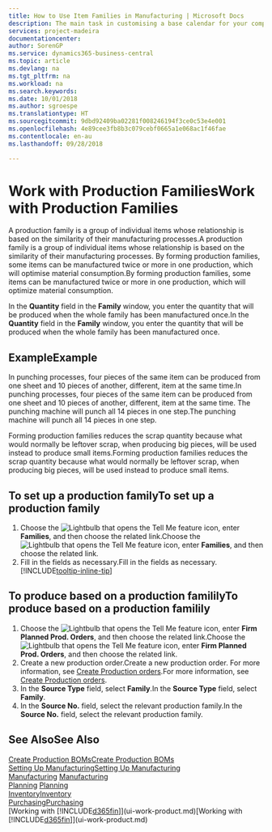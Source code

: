 ```yaml
---
title: How to Use Item Families in Manufacturing | Microsoft Docs
description: The main task in customising a base calendar for your company, or one of its business partners, is to enter any changes to working and nonworking day status.
services: project-madeira
documentationcenter: 
author: SorenGP
ms.service: dynamics365-business-central
ms.topic: article
ms.devlang: na
ms.tgt_pltfrm: na
ms.workload: na
ms.search.keywords: 
ms.date: 10/01/2018
ms.author: sgroespe
ms.translationtype: HT
ms.sourcegitcommit: 9dbd92409ba02281f008246194f3ce0c53e4e001
ms.openlocfilehash: 4e89cee3fb8b3c079cebf0665a1e068ac1f46fae
ms.contentlocale: en-au
ms.lasthandoff: 09/28/2018

---
```

# <a name="work-with-production-families"></a><span data-ttu-id="acccf-103">Work with Production Families</span><span class="sxs-lookup"><span data-stu-id="acccf-103">Work with Production Families</span></span>
<span data-ttu-id="acccf-104">A production family is a group of individual items whose relationship is based on the similarity of their manufacturing processes.</span><span class="sxs-lookup"><span data-stu-id="acccf-104">A production family is a group of individual items whose relationship is based on the similarity of their manufacturing processes.</span></span> <span data-ttu-id="acccf-105">By forming production families, some items can be manufactured twice or more in one production, which will optimise material consumption.</span><span class="sxs-lookup"><span data-stu-id="acccf-105">By forming production families, some items can be manufactured twice or more in one production, which will optimize material consumption.</span></span>

<span data-ttu-id="acccf-106">In the **Quantity** field in the **Family** window, you enter the quantity that will be produced when the whole family has been manufactured once.</span><span class="sxs-lookup"><span data-stu-id="acccf-106">In the **Quantity** field in the **Family** window, you enter the quantity that will be produced when the whole family has been manufactured once.</span></span>

## <a name="example"></a><span data-ttu-id="acccf-107">Example</span><span class="sxs-lookup"><span data-stu-id="acccf-107">Example</span></span>
<span data-ttu-id="acccf-108">In punching processes, four pieces of the same item can be produced from one sheet and 10 pieces of another, different, item at the same time.</span><span class="sxs-lookup"><span data-stu-id="acccf-108">In punching processes, four pieces of the same item can be produced from one sheet and 10 pieces of another, different, item at the same time.</span></span> <span data-ttu-id="acccf-109">The punching machine will punch all 14 pieces in one step.</span><span class="sxs-lookup"><span data-stu-id="acccf-109">The punching machine will punch all 14 pieces in one step.</span></span>

<span data-ttu-id="acccf-110">Forming production families reduces the scrap quantity because what would normally be leftover scrap, when producing big pieces, will be used instead to produce small items.</span><span class="sxs-lookup"><span data-stu-id="acccf-110">Forming production families reduces the scrap quantity because what would normally be leftover scrap, when producing big pieces, will be used instead to produce small items.</span></span>

## <a name="to-set-up-a-production-family"></a><span data-ttu-id="acccf-111">To set up a production family</span><span class="sxs-lookup"><span data-stu-id="acccf-111">To set up a production family</span></span>
1. <span data-ttu-id="acccf-112">Choose the ![Lightbulb that opens the Tell Me feature](media/ui-search/search_small.png "Tell me what you want to do") icon, enter **Families**, and then choose the related link.</span><span class="sxs-lookup"><span data-stu-id="acccf-112">Choose the ![Lightbulb that opens the Tell Me feature](media/ui-search/search_small.png "Tell me what you want to do") icon, enter **Families**, and then choose the related link.</span></span>
2. <span data-ttu-id="acccf-113">Fill in the fields as necessary.</span><span class="sxs-lookup"><span data-stu-id="acccf-113">Fill in the fields as necessary.</span></span> [!INCLUDE[tooltip-inline-tip](includes/tooltip-inline-tip_md.md)]

## <a name="to-produce-based-on-a-production-familily"></a><span data-ttu-id="acccf-114">To produce based on a production familily</span><span class="sxs-lookup"><span data-stu-id="acccf-114">To produce based on a production familily</span></span>
1. <span data-ttu-id="acccf-115">Choose the ![Lightbulb that opens the Tell Me feature](media/ui-search/search_small.png "Tell me what you want to do") icon, enter **Firm Planned Prod. Orders**, and then choose the related link.</span><span class="sxs-lookup"><span data-stu-id="acccf-115">Choose the ![Lightbulb that opens the Tell Me feature](media/ui-search/search_small.png "Tell me what you want to do") icon, enter **Firm Planned Prod. Orders**, and then choose the related link.</span></span>
2. <span data-ttu-id="acccf-116">Create a new production order.</span><span class="sxs-lookup"><span data-stu-id="acccf-116">Create a new production order.</span></span> <span data-ttu-id="acccf-117">For more information, see [Create Production orders](production-how-to-create-production-orders.md).</span><span class="sxs-lookup"><span data-stu-id="acccf-117">For more information, see [Create Production orders](production-how-to-create-production-orders.md).</span></span>
3. <span data-ttu-id="acccf-118">In the **Source Type** field, select **Family**.</span><span class="sxs-lookup"><span data-stu-id="acccf-118">In the **Source Type** field, select **Family**.</span></span>  
4. <span data-ttu-id="acccf-119">In the **Source No.** field, select the relevant production family.</span><span class="sxs-lookup"><span data-stu-id="acccf-119">In the **Source No.** field, select the relevant production family.</span></span>

## <a name="see-also"></a><span data-ttu-id="acccf-120">See Also</span><span class="sxs-lookup"><span data-stu-id="acccf-120">See Also</span></span>
[<span data-ttu-id="acccf-121">Create Production BOMs</span><span class="sxs-lookup"><span data-stu-id="acccf-121">Create Production BOMs</span></span>](production-how-to-create-production-boms.md)  
[<span data-ttu-id="acccf-122">Setting Up Manufacturing</span><span class="sxs-lookup"><span data-stu-id="acccf-122">Setting Up Manufacturing</span></span>](production-configure-production-processes.md)  
<span data-ttu-id="acccf-123">[Manufacturing](production-manage-manufacturing.md)  </span><span class="sxs-lookup"><span data-stu-id="acccf-123">[Manufacturing](production-manage-manufacturing.md)  </span></span>  
<span data-ttu-id="acccf-124">[Planning](production-planning.md) </span><span class="sxs-lookup"><span data-stu-id="acccf-124">[Planning](production-planning.md) </span></span>  
[<span data-ttu-id="acccf-125">Inventory</span><span class="sxs-lookup"><span data-stu-id="acccf-125">Inventory</span></span>](inventory-manage-inventory.md)  
[<span data-ttu-id="acccf-126">Purchasing</span><span class="sxs-lookup"><span data-stu-id="acccf-126">Purchasing</span></span>](purchasing-manage-purchasing.md)  
<span data-ttu-id="acccf-127">[Working with [!INCLUDE[d365fin](includes/d365fin_md.md)]](ui-work-product.md)</span><span class="sxs-lookup"><span data-stu-id="acccf-127">[Working with [!INCLUDE[d365fin](includes/d365fin_md.md)]](ui-work-product.md)</span></span>

